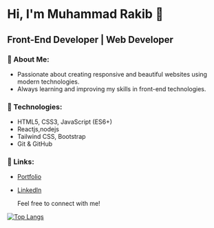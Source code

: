 # Hi, I'm Muhammad Rakib 👋

## Front-End Developer | Web Developer

### 🚀 About Me:
- Passionate about creating responsive and beautiful websites using modern technologies.
- Always learning and improving my skills in front-end technologies.

### 🔧 Technologies:
- HTML5, CSS3, JavaScript (ES6+)
- Reactjs,nodejs
- Tailwind CSS, Bootstrap
- Git & GitHub

### 🔗 Links:
- [Portfolio](https://your-portfolio-link.com)
- [LinkedIn](https://www.linkedin.com/in/muhammad-rakib2299)
 
  Feel free to connect with me!

[![Top Langs](https://github-readme-stats.vercel.app/api/top-langs/?username=muhammadrakib2299)](https://github.com/anuraghazra/github-readme-stats)

